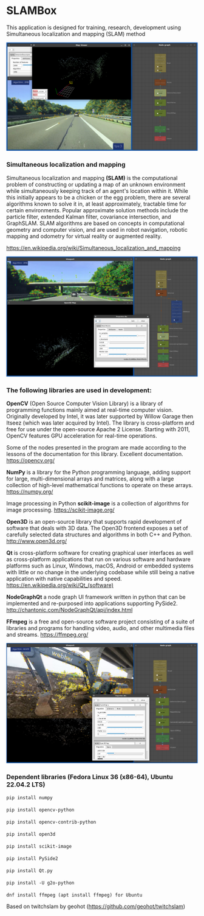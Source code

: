 # SLAMBox
This application is designed for training, research, development using Simultaneous localization and mapping (SLAM) method

![Screenshot01](screenshot01.png)

### Simultaneous localization and mapping

Simultaneous localization and mapping **(SLAM)** is the computational problem of constructing or updating a map of an unknown environment while simultaneously keeping track of an agent's location within it. While this initially appears to be a chicken or the egg problem, there are several algorithms known to solve it in, at least approximately, tractable time for certain environments. Popular approximate solution methods include the particle filter, extended Kalman filter, covariance intersection, and GraphSLAM. SLAM algorithms are based on concepts in computational geometry and computer vision, and are used in robot navigation, robotic mapping and odometry for virtual reality or augmented reality.

https://en.wikipedia.org/wiki/Simultaneous_localization_and_mapping

![Screenshot02](screenshot02.png)

### The following libraries are used in development:

**OpenCV** (Open Source Computer Vision Library) is a library of programming functions mainly aimed at real-time computer vision. Originally developed by Intel, it was later supported by Willow Garage then Itseez (which was later acquired by Intel). The library is cross-platform and free for use under the open-source Apache 2 License. Starting with 2011, OpenCV features GPU acceleration for real-time operations.

Some of the nodes presented in the program are made according to the lessons of the documentation for this library. Excellent documentation.
https://opencv.org/

**NumPy** is a library for the Python programming language, adding support for large, multi-dimensional arrays and matrices, along with a large collection of high-level mathematical functions to operate on these arrays.
https://numpy.org/

Image processing in Python **scikit-image** is a 
collection of algorithms for image processing.
https://scikit-image.org/

**Open3D** is an open-source library that supports rapid development of software that deals with 3D data. The Open3D frontend exposes a set of carefully selected data structures and algorithms in both C++ and Python. 
http://www.open3d.org/

**Qt** is cross-platform software for creating graphical user interfaces as well as cross-platform applications that run on various software and hardware platforms such as Linux, Windows, macOS, Android or embedded systems with little or no change in the underlying codebase while still being a native application with native capabilities and speed.
https://en.wikipedia.org/wiki/Qt_(software)

**NodeGraphQt** a node graph UI framework written in python that can be implemented and re-purposed into applications supporting PySide2.
http://chantonic.com/NodeGraphQt/api/index.html

**FFmpeg** is a free and open-source software project consisting of a suite of libraries and programs for handling video, audio, and other multimedia files and streams.
https://ffmpeg.org/

![Screenshot03](screenshot03.png)

### Dependent libraries (Fedora Linux 36 (x86-64), Ubuntu 22.04.2 LTS)

```
pip install numpy

pip install opencv-python

pip install opencv-contrib-python

pip install open3d

pip install scikit-image

pip install PySide2

pip install Qt.py

pip install -U g2o-python

dnf install ffmpeg (apt install ffmpeg) for Ubuntu

```

Based on twitchslam by geohot (https://github.com/geohot/twitchslam)


